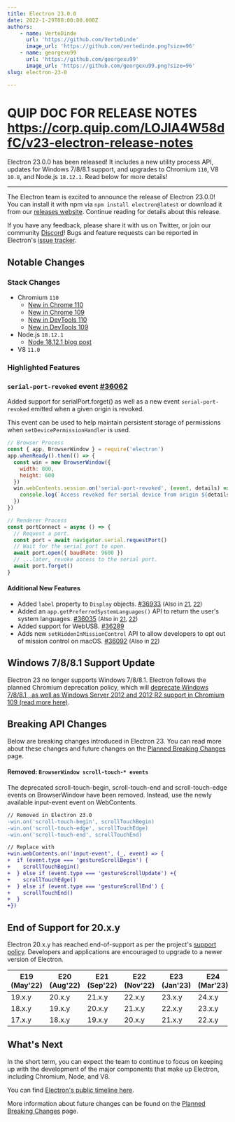 ```yaml
---
title: Electron 23.0.0
date: 2022-1-29T00:00:00.000Z
authors:
    - name: VerteDinde
      url: 'https://github.com/VerteDinde'
      image_url: 'https://github.com/vertedinde.png?size=96'
    - name: georgexu99
      url: 'https://github.com/georgexu99'
      image_url: 'https://github.com/georgexu99.png?size=96'
slug: electron-23-0

---
```


# QUIP DOC FOR RELEASE NOTES https://corp.quip.com/LOJlA4W58dfC/v23-electron-release-notes
Electron 23.0.0 has been released! It includes a new utility process API, updates for Windows 7/8/8.1 support, and upgrades to Chromium `110`, V8 `10.8`, and Node.js `18.12.1`. Read below for more details!

---

The Electron team is excited to announce the release of Electron 23.0.0! You can install it with npm via `npm install electron@latest` or download it from our [releases website](https://releases.electronjs.org/releases/stable). Continue reading for details about this release.

If you have any feedback, please share it with us on Twitter, or join our community [Discord](https://discord.com/invite/electronjs)! Bugs and feature requests can be reported in Electron's [issue tracker](https://github.com/electron/electron/issues).

## Notable Changes

### Stack Changes

* Chromium `110`
    * [New in Chrome 110](https://developer.chrome.com/blog/new-in-chrome-110/)
    * [New in Chrome 109](https://developer.chrome.com/blog/new-in-chrome-109/)
    * [New in DevTools 110](https://developer.chrome.com/blog/new-in-devtools-110/)
    * [New in DevTools 109](https://developer.chrome.com/blog/new-in-devtools-109/)
* Node.js `18.12.1`
    * [Node 18.12.1 blog post](https://nodejs.org/en/blog/release/v18.12.1/)
* V8 `11.0`

### Highlighted Features


### `serial-port-revoked` event [#36062](https://github.com/electron/electron/pull/36062)

Added support for serialPort.forget() as well as a new event `serial-port-revoked` emitted when a given origin is revoked.

This event can be used to help maintain persistent storage of permissions when `setDevicePermissionHandler` is used.

```js
// Browser Process
const { app, BrowserWindow } = require('electron')
app.whenReady().then(() => {
  const win = new BrowserWindow({
    width: 800,
    height: 600
  })
  win.webContents.session.on('serial-port-revoked', (event, details) => {
    console.log(`Access revoked for serial device from origin ${details.origin}`)
  })
})
```
```js
// Renderer Process
const portConnect = async () => {
  // Request a port.
  const port = await navigator.serial.requestPort()
  // Wait for the serial port to open.
  await port.open({ baudRate: 9600 })
  // ...later, revoke access to the serial port.
  await port.forget()
}
```

#### Additional New Features

* Added `label` property to `Display` objects. [#36933](https://github.com/electron/electron/pull/36933) <span style="font-size:small;">(Also in [21](https://github.com/electron/electron/pull/36931), [22](https://github.com/electron/electron/pull/36932))</span>
* Added an `app.getPreferredSystemLanguages()` API to return the user's system languages. [#36035](https://github.com/electron/electron/pull/36035) <span style="font-size:small;">(Also in [21](https://github.com/electron/electron/pull/36290), [22](https://github.com/electron/electron/pull/36291))</span>
* Added support for WebUSB. [#36289](https://github.com/electron/electron/pull/36289) 
* Adds new `setHiddenInMissionControl` API to allow developers to opt out of mission control on macOS. [#36092](https://github.com/electron/electron/pull/36092) <span style="font-size:small;">(Also in [22](https://github.com/electron/electron/pull/36390))</span>

## Windows 7/8/8.1 Support Update

Electron 23 no longer supports Windows 7/8/8.1. Electron follows the planned Chromium deprecation policy, which will [deprecate Windows 7/8/8.1 , as well as Windows Server 2012 and 2012 R2 support in Chromium 109 (read more here)](https://support.google.com/chrome/thread/185534985/sunsetting-support-for-windows-7-8-8-1-in-early-2023?hl=en).

## Breaking API Changes

Below are breaking changes introduced in Electron 23. You can read more about these changes and future changes on the [Planned Breaking Changes](https://github.com/electron/electron/blob/main/docs/breaking-changes.md) page.

#### Removed: `BrowserWindow scroll-touch-* events`

The deprecated scroll-touch-begin, scroll-touch-end and scroll-touch-edge events on BrowserWindow have been removed. Instead, use the newly available input-event event on WebContents.

```diff
// Removed in Electron 23.0
-win.on('scroll-touch-begin', scrollTouchBegin)
-win.on('scroll-touch-edge', scrollTouchEdge)
-win.on('scroll-touch-end', scrollTouchEnd)

// Replace with
+win.webContents.on('input-event', (_, event) => {
+  if (event.type === 'gestureScrollBegin') {
+    scrollTouchBegin()
+  } else if (event.type === 'gestureScrollUpdate') +{
+    scrollTouchEdge()
+  } else if (event.type === 'gestureScrollEnd') {
+    scrollTouchEnd()
+  }
+})
```

## End of Support for 20.x.y

Electron 20.x.y has reached end-of-support as per the project's [support policy](https://www.electronjs.org/docs/latest/tutorial/electron-timelines#version-support-policy). Developers and applications are encouraged to upgrade to a newer version of Electron.

| E19 (May'22) | E20 (Aug'22) | E21 (Sep'22) | E22 (Nov'22) | E23 (Jan'23) | E24 (Mar'23) |
| ------------ | ------------ | ------------ | ------------ | ------------ | ------------ |
| 19.x.y       | 20.x.y       | 21.x.y       | 22.x.y       | 23.x.y       | 24.x.y       |
| 18.x.y       | 19.x.y       | 20.x.y       | 21.x.y       | 22.x.y       | 23.x.y       
| 17.x.y       | 18.x.y       | 19.x.y       | 20.x.y       | 21.x.y       | 22.x.y       |

## What's Next

In the short term, you can expect the team to continue to focus on keeping up with the development of the major components that make up Electron, including Chromium, Node, and V8.

You can find [Electron's public timeline here](https://www.electronjs.org/docs/latest/tutorial/electron-timelines).

More information about future changes can be found on the [Planned Breaking Changes](https://github.com/electron/electron/blob/main/docs/breaking-changes.md) page.
